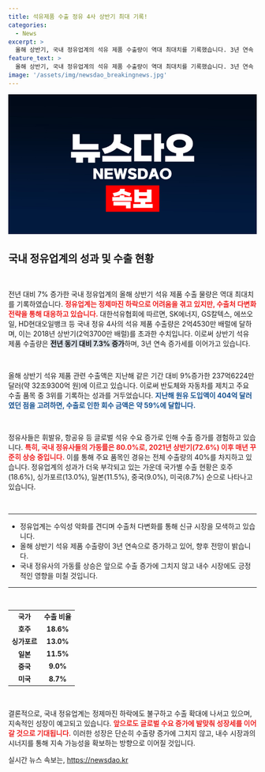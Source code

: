```yaml
---
title: 석유제품 수출 정유 4사 상반기 최대 기록!
categories:
  - News
excerpt: >
  올해 상반기, 국내 정유업계의 석유 제품 수출량이 역대 최대치를 기록했습니다. 3년 연속 증가세를 이어가며, 글로벌 수요 상승과 가동률 확대가 주요 요인으로 작용했습니다.
feature_text: >
  올해 상반기, 국내 정유업계의 석유 제품 수출량이 역대 최대치를 기록했습니다. 3년 연속 증가세를 이어가며, 글로벌 수요 상승과 가동률 확대가 주요 요인으로 작용했습니다.
image: '/assets/img/newsdao_breakingnews.jpg'
---
```


<p><img src="/assets/img/newsdao_breakingnews.jpg" alt="cryptoinkorea 속보" /></p>

<h2 data-ke-size="size26">국내 정유업계의 성과 및 수출 현황</h2>

<p data-ke-size="size16">&nbsp;</p>

<p>전년 대비 7% 증가한 국내 정유업계의 올해 상반기 석유 제품 수출 물량은 역대 최대치를 기록하였습니다. <b><span style="color: #ee2323;">정유업계는 정제마진 하락으로 어려움을 겪고 있지만, 수출처 다변화 전략을 통해 대응하고 있습니다.</span></b> 대한석유협회에 따르면, SK에너지, GS칼텍스, 에쓰오일, HD현대오일뱅크 등 국내 정유 4사의 석유 제품 수출량은 2억4530만 배럴에 달하며, 이는 2018년 상반기(2억3700만 배럴)를 초과한 수치입니다. 이로써 상반기 석유 제품 수출량은 <b><span style="background-color: #21538527;">전년 동기 대비 7.3% 증가</span></b>하며, 3년 연속 증가세를 이어가고 있습니다. </p>

<p data-ke-size="size16">&nbsp;</p>

<p>올해 상반기 석유 제품 관련 수출액은 지난해 같은 기간 대비 9%증가한 237억6224만 달러(약 32조9300억 원)에 이르고 있습니다. 이로써 반도체와 자동차를 제치고 주요 수출 품목 중 3위를 기록하는 성과를 거두었습니다. <b><span style="color: #1a5490;">지난해 원유 도입액이 404억 달러였던 점을 고려하면, 수출로 인한 회수 금액은 약 59%에 달합니다.</span></b> </p>

<p data-ke-size="size16">&nbsp;</p>

<p>정유사들은 휘발유, 항공유 등 글로벌 석유 수요 증가로 인해 수출 증가를 경험하고 있습니다. <b><span style="color: #ee2323;">특히, 국내 정유사들의 가동률은 80.0%로, 2021년 상반기(72.6%) 이후 매년 꾸준히 상승 중입니다.</span></b> 이를 통해 주요 품목인 경유는 전체 수출량의 40%를 차지하고 있습니다. 정유업계의 성과가 더욱 부각되고 있는 가운데 국가별 수출 현황은 호주(18.6%), 싱가포르(13.0%), 일본(11.5%), 중국(9.0%), 미국(8.7%) 순으로 나타나고 있습니다. </p>

<p data-ke-size="size16">&nbsp;</p>

<hr />

<ul>
<li>정유업계는 수익성 악화를 견디며 수출처 다변화를 통해 신규 시장을 모색하고 있습니다.</li>
<li>올해 상반기 석유 제품 수출량이 3년 연속으로 증가하고 있어, 향후 전망이 밝습니다.</li>
<li>국내 정유사의 가동률 상승은 앞으로 수출 증가에 그치지 않고 내수 시장에도 긍정적인 영향을 미칠 것입니다.</li>
</ul>

<hr />

<p data-ke-size="size16">&nbsp;</p>

<table style="width: 100%; border-collapse: collapse;">
<tr>
<td style="text-align: center; height: 17px;"><b>국가</b></td>
<td style="text-align: center; height: 17px;"><b>수출 비율</b></td>
</tr>
<tr>
<td style="text-align: center; height: 17px;"><b>호주</b></td>
<td style="text-align: center; height: 17px;"><b>18.6%</b></td>
</tr>
<tr>
<td style="text-align: center; height: 17px;"><b>싱가포르</b></td>
<td style="text-align: center; height: 17px;"><b>13.0%</b></td>
</tr>
<tr>
<td style="text-align: center; height: 17px;"><b>일본</b></td>
<td style="text-align: center; height: 17px;"><b>11.5%</b></td>
</tr>
<tr>
<td style="text-align: center; height: 17px;"><b>중국</b></td>
<td style="text-align: center; height: 17px;"><b>9.0%</b></td>
</tr>
<tr>
<td style="text-align: center; height: 17px;"><b>미국</b></td>
<td style="text-align: center; height: 17px;"><b>8.7%</b></td>
</tr>
</table>

<p data-ke-size="size16">&nbsp;</p>

<p>결론적으로, 국내 정유업계는 정제마진 하락에도 불구하고 수출 확대에 나서고 있으며, 지속적인 성장이 예고되고 있습니다. <b><span style="color: #ee2323;">앞으로도 글로벌 수요 증가에 발맞춰 성장세를 이어갈 것으로 기대됩니다.</span></b> 이러한 성장은 단순히 수출량 증가에 그치지 않고, 내수 시장과의 시너지를 통해 지속 가능성을 확보하는 방향으로 이어질 것입니다.</p>
실시간 뉴스 속보는, <a href="https://newsdao.kr" rel="dofollow">https://newsdao.kr</a>


